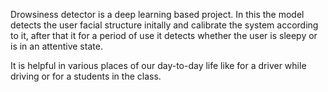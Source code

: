Drowsiness detector is a deep learning based project. In this the model detects the user facial structure initally and calibrate the system according to it, after that it for a period of use it detects whether the user is sleepy or is in an attentive state.

It is helpful in various places of our day-to-day life like for a driver while driving or for a students in the class.
